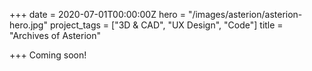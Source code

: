 +++
date = 2020-07-01T00:00:00Z
hero = "/images/asterion/asterion-hero.jpg"
project_tags = ["3D & CAD", "UX Design", "Code"]
title = "Archives of Asterion"

+++
Coming soon!